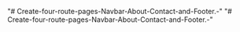 "# Create-four-route-pages-Navbar-About-Contact-and-Footer.-" 
"# Create-four-route-pages-Navbar-About-Contact-and-Footer.-" 

